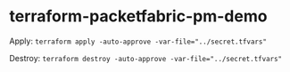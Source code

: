 # terraform-packetfabric-pm-demo

Apply: ``terraform apply -auto-approve -var-file="../secret.tfvars"``

Destroy: ``terraform destroy -auto-approve -var-file="../secret.tfvars"``